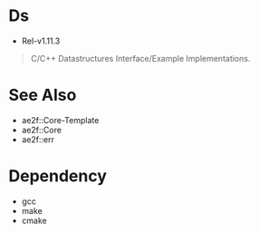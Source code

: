 # Ds
- Rel-v1.11.3
> C/C++ Datastructures Interface/Example Implementations.

# See Also
- ae2f::Core-Template
- ae2f::Core
- ae2f::err

# Dependency
- gcc
- make
- cmake
